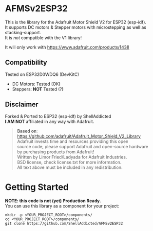 # AFMSv2ESP32

This is the library for the Adafruit Motor Shield V2 for ESP32 (esp-idf).    
It supports DC motors & Stepper motors with microstepping as well as stacking-support.  
It is *not* compatible with the V1 library!  

It will only work with https://www.adafruit.com/products/1438  

## Compatibility

Tested on ESP32D0WDQ6 (DevKitC)  
 - DC Motors: Tested (OK)  
 - Steppers: <b>NOT</b> Tested (?)  

## Disclaimer

Forked & Ported to ESP32 (esp-idf) by ShellAddicted  
<b>I AM NOT</b> affiliated in any way with Adafruit.

><b>Based on</b>: https://github.com/adafruit/Adafruit_Motor_Shield_V2_Library  
>Adafruit invests time and resources providing this open  
>source code, please support Adafruit and open-source hardware  
>by purchasing products from Adafruit!  
>Written by Limor Fried/Ladyada for Adafruit Industries.  
>BSD license, check license.txt for more information.  
>All text above must be included in any redistribution.  

# Getting Started
<b>NOTE: this code is not (yet) Production Ready.</b>  
You can use this library as a component for your project:  
```
mkdir -p <YOUR_PROJECT_ROOT>/components/
cd <YOUR_PROJECT_ROOT>/components/
git clone https://github.com/ShellAddicted/AFMSv2ESP32
```
